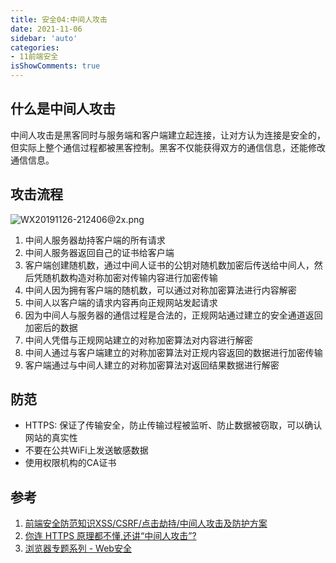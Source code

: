 ```yaml
---
title: 安全04:中间人攻击
date: 2021-11-06
sidebar: 'auto'
categories:
- 11前端安全
isShowComments: true
---
```




## 什么是中间人攻击

中间人攻击是黑客同时与服务端和客户端建立起连接，让对方认为连接是安全的，但实际上整个通信过程都被黑客控制。黑客不仅能获得双方的通信信息，还能修改通信信息。

## 攻击流程

![WX20191126-212406@2x.png](https://gitee.com/ljcdzh/my_pic/raw/master/img/202111062316994.webp)

1.   中间人服务器劫持客户端的所有请求
2.   中间人服务器返回自己的证书给客户端
3.   客户端创建随机数，通过中间人证书的公钥对随机数加密后传送给中间人，然后凭随机数构造对称加密对传输内容进行加密传输
4.   中间人因为拥有客户端的随机数，可以通过对称加密算法进行内容解密
5.   中间人以客户端的请求内容再向正规网站发起请求
6.   因为中间人与服务器的通信过程是合法的，正规网站通过建立的安全通道返回加密后的数据
7.   中间人凭借与正规网站建立的对称加密算法对内容进行解密
8.   中间人通过与客户端建立的对称加密算法对正规内容返回的数据进行加密传输
9.   客户端通过与中间人建立的对称加密算法对返回结果数据进行解密

## 防范

-   HTTPS: 保证了传输安全，防止传输过程被监听、防止数据被窃取，可以确认网站的真实性
-   不要在公共WiFi上发送敏感数据
-   使用权限机构的CA证书

## 参考

1.   [前端安全防范知识XSS/CSRF/点击劫持/中间人攻击及防护方案](https://juejin.cn/post/6844904020562165773)
2.   [你连 HTTPS 原理都不懂,还讲“中间人攻击”?](https://juejin.cn/post/6844904065227292685#comment)
2.   [浏览器专题系列 - Web安全](https://juejin.cn/post/6926726800793927693#heading-14)

